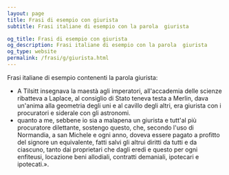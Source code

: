 ```yaml
---
layout: page
title: Frasi di esempio con giurista 
subtitle: Frasi italiane di esempio con la parola  giurista

og_title: Frasi di esempio con giurista 
og_description: Frasi italiane di esempio con la parola  giurista
og_type: website
permalink: /frasi/g/giurista.html
---
```


Frasi italiane di esempio contenenti la parola giurista:


- A Tilsitt insegnava la maestà agli imperatori, all'accademia delle scienze ribatteva a Laplace, al consiglio di Stato teneva testa a Merlin, dava un'anima alla geometria degli uni e al cavillo degli altri, era giurista con i procuratori e siderale con gli astronomi.
- quanto a me, sebbene io sia a malapena un giurista e tutt'al più procuratore dilettante, sostengo questo, che, secondo l'uso di Normandia, a san Michele e ogni anno, doveva essere pagato a profitto del signore un equivalente, fatti salvi gli altrui diritti da tutti e da ciascuno, tanto dai proprietari che dagli eredi e questo per ogni enfiteusi, locazione beni allodiali, contratti demaniali, ipotecari e ipotecati.».
